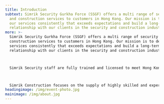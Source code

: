 ```yaml
---
title: Introduction
subtext: Simrik Security Gurkha Force (SSGF) offers a multi range of security
  and construction services to customers in Hong Kong. Our mission is to deliver
  our services consistently that exceeds expectations and build a long-term
  relationship with our clients in the security and construction industry.
more: >-
  Simrik Security Gurkha Force (SSGF) offers a multi range of security and
  construction services to customers in Hong Kong. Our mission is to deliver our
  services consistently that exceeds expectations and build a long-term
  relationship with our clients in the security and construction industry.



  Simrik Security staff are fully trained and licensed to meet Hong Kong Cap 460, Security and Guarding Services standards, so you are assured with professionals and dedicated manned guarding team at all times in any circumstances.



  Simrik Construction focuses on the supply of highly skilled and experienced workers in construction for building and civil engineering works in Hong Kong and holder of Construction Industry Council (CIC) cards along with additional qualifications in the Construction. We supply local and imported manpower upon request such as Chinese, Nepalese, Filipino, Indian, African and Thai workers.
headingimage: /img/event-photo.jpg
mainimage: /img/about.jpg
---
```

